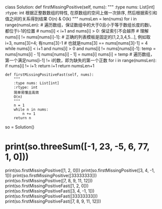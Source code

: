 class Solution:
    def firstMissingPositive(self, nums):
        """
        :type nums: List[int]
        :rtype: int
        根据正整数数组的特性, 在原数组的空间上做一次排序, 然后根据索引和值之间的关系得到结果 
        O(n) & O(k)
        """
        numsLen = len(nums)
        for i in range(numsLen):
            # 遍历数组，保证数组中的大于0且小于等于数组长度的数i，都位于i-1的位置
            # nums[i] < i+1 and nums[i] > 0: 保证索引不会越界
            # 理解nums[i] != nums[nums[i]-1]:
            # 正确的列表模板是固定的[1,2,3,4,5...], 例如取i=3, nums[3]=4; 有nums[3]-1
            # 也就是nums[3] == nums[nums[3]-1] = 4
            while nums[i] < i+1 and nums[i] > 0 and nums[i] != nums[nums[i]-1]:
                temp = nums[nums[i] - 1]
                nums[nums[i] - 1] = nums[i]
                nums[i] = temp
        # 遍历数组，第一个满足nums[i-1] != i的数，即为缺失的第一个正数
        for i in range(numsLen):
            if nums[i] != i+1:
                return i+1
        return numsLen+1

    def firstMissingPositiveFast(self, nums):
        """
        :type nums: List[int]
        :rtype: int
        简单易懂且高效
        O(n)
        """
        n = 1
        while n in nums:
            n += 1
        return n


so = Solution()
# print(so.threeSum([-1, 23, -5, 6, 77, 1, 0]))
print(so.firstMissingPositive([1, 2, 0]))
print(so.firstMissingPositive([3, 4, -1, 1]))
print(so.firstMissingPositive([33333333]))
print(so.firstMissingPositive([7, 8, 9, 11, 12]))
print(so.firstMissingPositiveFast([1, 2, 0]))
print(so.firstMissingPositiveFast([3, 4, -1, 1]))
print(so.firstMissingPositiveFast([33333333]))
print(so.firstMissingPositiveFast([7, 8, 9, 11, 12]))
